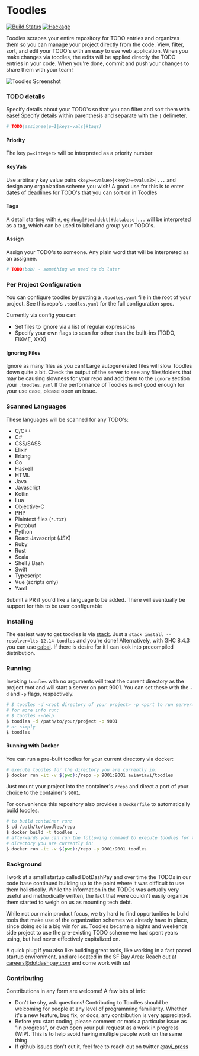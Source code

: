 # Toodles

[![Build Status](https://travis-ci.org/aviaviavi/toodles.svg?branch=master)](https://travis-ci.org/aviaviavi/toodles)
[![Hackage](https://img.shields.io/hackage/v/toodles.svg)](https://hackage.haskell.org/package/toodles)

Toodles scrapes your entire repository for TODO entries and organizes them so
you can manage your project directly from the code. View, filter, sort, and edit
your TODO's with an easy to use web application. When you make changes via
toodles, the edits will be applied directly the TODO entries in your code.
When you're done, commit and push your changes to share them with your team!

![Toodles Screenshot](https://i.imgur.com/DEwzMYn.png)

### TODO details

Specify details about your TODO's so that you can filter and sort them with
ease! Specify details within parenthesis and separate with the `|` delimeter.

```python
# TODO(assignee|p=1|keys=vals|#tags)
```

#### Priority

The key `p=<integer>` will be interpreted as a priority number

#### KeyVals

Use arbitrary key value pairs `<key>=<value>|<key2>=<value2>|...` and design any
organization scheme you wish! A good use for this is to enter dates of deadlines
for TODO's that you can sort on in Toodles

#### Tags

A detail starting with `#`, eg `#bug|#techdebt|#database|...` will be interpreted as
a tag, which can be used to label and group your TODO's.

#### Assign

Assign your TODO's to someone. Any plain word that will be interpreted as an assignee.

```python
# TODO(bob) - something we need to do later
```

### Per Project Configuration

You can configure toodles by putting a `.toodles.yaml` file in the root of your
project. See this repo's `.toodles.yaml` for the full configuration spec.

Currently via config you can:

- Set files to ignore via a list of regular expressions
- Specify your own flags to scan for other than the built-ins (TODO, FIXME, XXX)

#### Ignoring Files

Ignore as many files as you can! Large autogenerated files will slow Toodles
down quite a bit. Check the output of the server to see any files/folders that
may be causing slowness for your repo and add them to the `ignore` section your
`.toodles.yaml` If the performance of Toodles is not good enough for your use
case, please open an issue.

### Scanned Languages

These languages will be scanned for any TODO's:

- C/C++
- C#
- CSS/SASS
- Elixir
- Erlang
- Go
- Haskell
- HTML
- Java
- Javascript
- Kotlin
- Lua
- Objective-C
- PHP
- Plaintext files (`*.txt`)
- Protobuf
- Python
- React Javascript (JSX)
- Ruby
- Rust
- Scala
- Shell / Bash
- Swift
- Typescript
- Vue (scripts only)
- Yaml

Submit a PR if you'd like a language to be added. There will eventually be
support for this to be user configurable

### Installing

The easiest way to get toodles is via [stack](https://docs.haskellstack.org).
Just a `stack install --resolver=lts-12.14 toodles` and you're done! Alternatively, with GHC 8.4.3
you can use [cabal](https://www.haskell.org/cabal/download.html). If there is
desire for it I can look into precompiled distribution.

### Running

Invoking `toodles` with no arguments will treat the current directory as the
project root and will start a server on port 9001. You can set these with the
`-d` and `-p` flags, respectively.


```bash
# $ toodles -d <root directory of your project> -p <port to run server>
# for more info run:
# $ toodles --help
$ toodles -d /path/to/your/project -p 9001
# or simply
$ toodles
```
#### Running with Docker

You can run a pre-built toodles for your current directory via docker:

```bash
# execute toodles for the directory you are currently in:
$ docker run -it -v $(pwd):/repo -p 9001:9001 aviaviavi/toodles
```

Just mount your project into the container's `/repo` and direct a port of your choice to the container's `9001`.

For convenience this repository also provides a `Dockerfile` to automatically
build toodles.

```bash
# to build container run:
$ cd /path/to/toodles/repo
$ docker build -t toodles .
# afterwards you can run the following command to execute toodles for the
# directory you are currently in:
$ docker run -it -v $(pwd):/repo -p 9001:9001 toodles

```

### Background

I work at a small startup called DotDashPay and over time the TODOs in our code
base continued building up to the point where it was difficult to use them
holistically. While the information in the TODOs was actually very useful and
methodically written, the fact that were couldn't easily organize them started
to weigh on us as mounting tech debt.

While not our main product focus, we try hard to find opportunities to build
tools that make use of the organization schemes we already have in place, since
doing so is a big win for us. Toodles became a nights and weekends side
project to use the pre-existing TODO scheme we had spent years using, but had
never effectively capitalized on.

A quick plug if you also like building great tools, like working in a fast paced
startup environment, and are located in the SF Bay Area: Reach out at
careers@dotdashpay.com and come work with us!

### Contributing

Contributions in any form are welcome! A few bits of info:

- Don't be shy, ask questions! Contributing to Toodles should be welcoming for
  people at any level of programming familiarity. Whether it's a new feature,
  bug fix, or docs, any contribution is very appreciated.
- Before you start coding, please comment or mark a particular issue as "in
  progress", or even open your pull request as a work in progress (WIP). This is
  to help avoid having multiple people work on the same thing.
- If github issues don't cut it, feel free to reach out on twitter
  [@avi_press](https://twitter.com/avi_press)
